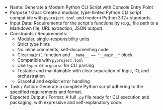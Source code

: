 * Name: Generate a Modern Python CLI Script with Console Entry Point
* Purpose / Goal: Create a modular, type-hinted Python CLI script compatible with `pyproject.toml` and modern Python 3.12+ standards.
* Input Data: Requirements for the script's functionality (e.g., file path to a Markdown file, URL extraction, JSON output).
* Constraints / Requirements:
  - Modular, single-responsibility units
  - Strict type hints
  - No inline comments; self-documenting code
  - Clear `main()` function and `__name__ == "__main__"` block
  - Compatible with `pyproject.toml`
  - Use `typer` or `argparse` for CLI parsing
  - Testable and maintainable with clear separation of logic, IO, and orchestration
  - Graceful and explicit error handling
* Task / Action: Generate a complete Python script adhering to the specified requirements and format.
* Expected Output / Format: A full `.py` file ready for CLI execution and packaging, with expressive and self-explanatory code.